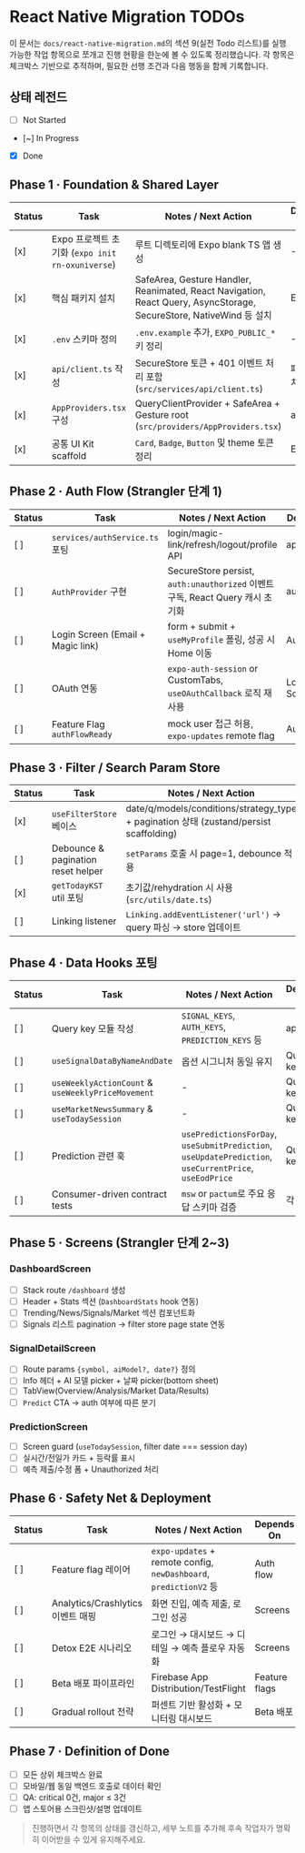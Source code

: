 # React Native Migration TODOs

이 문서는 `docs/react-native-migration.md`의 섹션 9(실전 Todo 리스트)를 실행 가능한 작업 항목으로 쪼개고 진행 현황을 한눈에 볼 수 있도록 정리했습니다. 각 항목은 체크박스 기반으로 추적하며, 필요한 선행 조건과 다음 행동을 함께 기록합니다.

## 상태 레전드

- [ ] Not Started
- [~] In Progress
- [x] Done

## Phase 1 · Foundation & Shared Layer

| Status | Task                                             | Notes / Next Action                                                                                                                                                          | Depends On  |
| ------ | ------------------------------------------------ | ---------------------------------------------------------------------------------------------------------------------------------------------------------------------------- | ----------- |
| [x]    | Expo 프로젝트 초기화 (`expo init rn-oxuniverse`) | 루트 디렉토리에 Expo blank TS 앱 생성                                                                                                                                        | -           |
| [x]    | 핵심 패키지 설치                                 | SafeArea, Gesture Handler, Reanimated, React Navigation, React Query, AsyncStorage, SecureStore, NativeWind 등 설치                                                           | Expo init   |
| [x]    | `.env` 스키마 정의                               | `.env.example` 추가, `EXPO_PUBLIC_*` 키 정리                                                                                                                           | -           |
| [x]    | `api/client.ts` 작성                             | SecureStore 토큰 + 401 이벤트 처리 포함 (`src/services/api/client.ts`)                                                                                                       | 패키지 설치 |
| [x]    | `AppProviders.tsx` 구성                          | QueryClientProvider + SafeArea + Gesture root (`src/providers/AppProviders.tsx`)                                                                                              | api/client  |
| [x]    | 공통 UI Kit scaffold                             | `Card`, `Badge`, `Button` 및 theme 토큰 정리                                                                                                                                    | Expo init   |

## Phase 2 · Auth Flow (Strangler 단계 1)

| Status | Task                              | Notes / Next Action                                                           | Depends On   |
| ------ | --------------------------------- | ----------------------------------------------------------------------------- | ------------ |
| [ ]    | `services/authService.ts` 포팅    | login/magic-link/refresh/logout/profile API                                   | api/client   |
| [ ]    | `AuthProvider` 구현               | SecureStore persist, `auth:unauthorized` 이벤트 구독, React Query 캐시 초기화 | authService  |
| [ ]    | Login Screen (Email + Magic link) | form + submit + `useMyProfile` 폴링, 성공 시 Home 이동                        | AuthProvider |
| [ ]    | OAuth 연동                        | `expo-auth-session` or CustomTabs, `useOAuthCallback` 로직 재사용             | Login Screen |
| [ ]    | Feature Flag `authFlowReady`      | mock user 접근 허용, `expo-updates` remote flag                               | AuthProvider |

## Phase 3 · Filter / Search Param Store

| Status | Task                               | Notes / Next Action                                             | Depends On     |
| ------ | ---------------------------------- | --------------------------------------------------------------- | -------------- |
| [x]    | `useFilterStore` 베이스            | date/q/models/conditions/strategy_type + pagination 상태 (zustand/persist scaffolding)       | Expo init      |
| [ ]    | Debounce & pagination reset helper | `setParams` 호출 시 page=1, debounce 적용                       | useFilterStore |
| [x]    | `getTodayKST` util 포팅            | 초기값/rehydration 시 사용 (`src/utils/date.ts`)                | useFilterStore |
| [ ]    | Linking listener                   | `Linking.addEventListener('url')` → query 파싱 → store 업데이트 | useFilterStore |

## Phase 4 · Data Hooks 포팅

| Status | Task                                              | Notes / Next Action                                                                                    | Depends On |
| ------ | ------------------------------------------------- | ------------------------------------------------------------------------------------------------------ | ---------- |
| [ ]    | Query key 모듈 작성                               | `SIGNAL_KEYS`, `AUTH_KEYS`, `PREDICTION_KEYS` 등                                                       | api/client |
| [ ]    | `useSignalDataByNameAndDate`                      | 옵션 시그니처 동일 유지                                                                                | Query keys |
| [ ]    | `useWeeklyActionCount` & `useWeeklyPriceMovement` | -                                                                                                      | Query keys |
| [ ]    | `useMarketNewsSummary` & `useTodaySession`        | -                                                                                                      | Query keys |
| [ ]    | Prediction 관련 훅                                | `usePredictionsForDay`, `useSubmitPrediction`, `useUpdatePrediction`, `useCurrentPrice`, `useEodPrice` | Query keys |
| [ ]    | Consumer-driven contract tests                    | `msw` or `pactum`로 주요 응답 스키마 검증                                                              | 각 훅      |

## Phase 5 · Screens (Strangler 단계 2~3)

### DashboardScreen

- [ ] Stack route `/dashboard` 생성
- [ ] Header + Stats 섹션 (`DashboardStats` hook 연동)
- [ ] Trending/News/Signals/Market 섹션 컴포넌트화
- [ ] Signals 리스트 pagination → filter store page state 연동

### SignalDetailScreen

- [ ] Route params `{symbol, aiModel?, date?}` 정의
- [ ] Info 헤더 + AI 모델 picker + 날짜 picker(bottom sheet)
- [ ] TabView(Overview/Analysis/Market Data/Results)
- [ ] `Predict` CTA → auth 여부에 따른 분기

### PredictionScreen

- [ ] Screen guard (`useTodaySession`, filter date === session day)
- [ ] 실시간/전일가 카드 + 등락률 표시
- [ ] 예측 제출/수정 폼 + Unauthorized 처리

## Phase 6 · Safety Net & Deployment

| Status | Task                              | Notes / Next Action                                               | Depends On    |
| ------ | --------------------------------- | ----------------------------------------------------------------- | ------------- |
| [ ]    | Feature flag 레이어               | `expo-updates` + remote config, `newDashboard`, `predictionV2` 등 | Auth flow     |
| [ ]    | Analytics/Crashlytics 이벤트 매핑 | 화면 진입, 예측 제출, 로그인 성공                                 | Screens       |
| [ ]    | Detox E2E 시나리오                | 로그인 → 대시보드 → 디테일 → 예측 플로우 자동화                   | Screens       |
| [ ]    | Beta 배포 파이프라인              | Firebase App Distribution/TestFlight                              | Feature flags |
| [ ]    | Gradual rollout 전략              | 퍼센트 기반 활성화 + 모니터링 대시보드                            | Beta 배포     |

## Phase 7 · Definition of Done

- [ ] 모든 상위 체크박스 완료
- [ ] 모바일/웹 동일 백엔드 호출로 데이터 확인
- [ ] QA: critical 0건, major ≤ 3건
- [ ] 앱 스토어용 스크린샷/설명 업데이트

> 진행하면서 각 항목의 상태를 갱신하고, 세부 노트를 추가해 후속 작업자가 명확히 이어받을 수 있게 유지해주세요.
